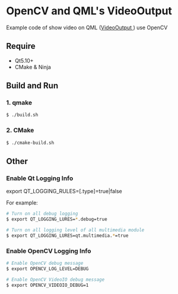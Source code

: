 # OpenCV and QML's VideoOutput

Example code of show video on QML ([VideoOutput ](https://doc.qt.io/qt-5/qml-qtmultimedia-videooutput.html)) use OpenCV

## Require

- Qt5.10+
- CMake & Ninja

## Build and Run

### 1. qmake

```bash
$ ./build.sh
```

### 2. CMake

```bash
$ ./cmake-build.sh
```

## Other

### Enable Qt Logging Info

export QT_LOGGING_RULES=<category>[.type]=true|false

For example:

```bash
# Turn on all debug logging
$ export QT_LOGGING_LURES=*.debug=true

# Turn on all logging level of all multimedia module
$ export QT_LOGGING_LURES=qt.multimedia.*=true
```

### Enable OpenCV Logging Info

```bash
# Enable OpenCV debug message
$ export OPENCV_LOG_LEVEL=DEBUG

# Enable OpenCV VideoIO debug message
$ export OPENCV_VIDEOIO_DEBUG=1
```
